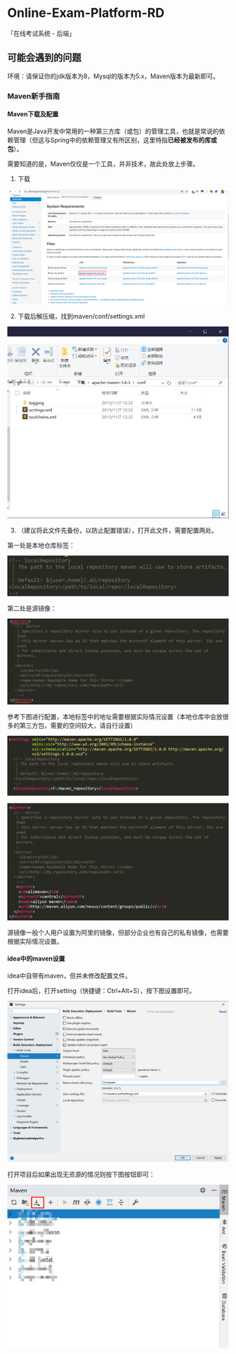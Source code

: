 # Online-Exam-Platform-RD
「在线考试系统 - 后端」

## 可能会遇到的问题

环境：请保证你的jdk版本为8，Mysql的版本为5.x，Maven版本为最新即可。

### Maven新手指南

#### Maven下载及配置

Maven是Java开发中常用的一种第三方库（或包）的管理工具，也就是常说的依赖管理（但这与Spring中的依赖管理又有所区别，这里特指**已经被发布的库或包**）。

需要知道的是，Maven仅仅是一个工具，并非技术，故此处放上步骤。

1. 下载

![Snipaste_2020-01-11_12-03-46](assets/Snipaste_2020-01-11_12-03-46.png)

2. 下载后解压缩，找到maven/conf/settings.xml

![image-20200111122551383](assets/image-20200111122551383.png)

3. （建议将此文件先备份，以防止配置错误），打开此文件，需要配置两处。

第一处是本地仓库标签：

![image-20200111122829026](assets/image-20200111122829026.png)

第二处是源镜像：

![image-20200111123008678](assets/image-20200111123008678.png)

参考下图进行配置，本地标签中的地址需要根据实际情况设置（本地仓库中会放很多的第三方包，需要的空间较大，请自行设置）

![image-20200111123321872](assets/image-20200111123321872.png)

![image-20200111123338993](assets/image-20200111123338993.png)

源镜像一般个人用户设置为阿里的镜像，但部分企业也有自己的私有镜像，也需要根据实际情况设置。

#### idea中的maven设置

idea中自带有maven，但并未修改配置文件。

打开idea后，打开setting（快捷键：Ctrl+Alt+S），按下图设置即可。

![image-20200111124216912](assets/image-20200111124216912.png)

打开项目后如果出现无资源的情况则按下图按钮即可：

![image-20200111124354170](assets/image-20200111124354170.png)